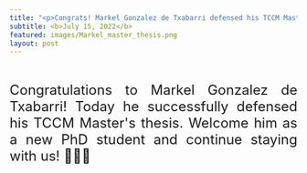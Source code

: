 ```yaml
---
title: "<p>Congrats! Markel Gonzalez de Txabarri defensed his TCCM Master's thesis today &#127881;&#127881;&#127881;</p>"
subtitle: <b>July 15, 2022</b>
featured: images/Markel_master_thesis.png
layout: post
---
```


<br>
<P ALIGN="justify"> <font size="5"> Congratulations to  Markel Gonzalez de Txabarri! Today he successfully defensed his TCCM Master's thesis.
         Welcome him as a new PhD student and continue staying with us! &#127881;&#127881;&#127881;</font></p>
